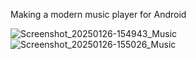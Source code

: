
Making a modern music player for Android


![Screenshot_20250126-154943_Music](https://github.com/user-attachments/assets/54e438b9-950a-4a17-a998-9854bf5a7743)
![Screenshot_20250126-155026_Music](https://github.com/user-attachments/assets/be90e490-0f9c-4a79-b0b2-1b20194d2421)
